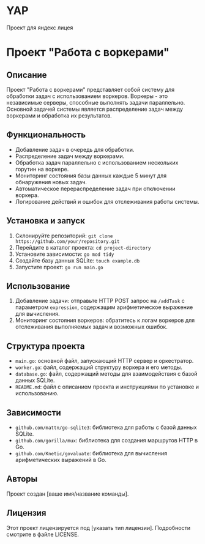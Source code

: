 # YAP
 Проект для яндекс лицея
# Проект "Работа с воркерами"

## Описание

Проект "Работа с воркерами" представляет собой систему для обработки задач с использованием воркеров. Воркеры - это независимые серверы, способные выполнять задачи параллельно. Основной задачей системы является распределение задач между воркерами и обработка их результатов.

## Функциональность

- Добавление задач в очередь для обработки.
- Распределение задач между воркерами.
- Обработка задач параллельно с использованием нескольких горутин на воркере.
- Мониторинг состояния базы данных каждые 5 минут для обнаружения новых задач.
- Автоматическое перераспределение задач при отключении воркера.
- Логирование действий и ошибок для отслеживания работы системы.

## Установка и запуск

1. Склонируйте репозиторий: `git clone https://github.com/your/repository.git`
2. Перейдите в каталог проекта: `cd project-directory`
3. Установите зависимости: `go mod tidy`
4. Создайте базу данных SQLite: `touch example.db`
5. Запустите проект: `go run main.go`

## Использование

1. Добавление задачи: отправьте HTTP POST запрос на `/addTask` с параметром `expression`, содержащим арифметическое выражение для вычисления.
2. Мониторинг состояния воркеров: обратитесь к логам воркеров для отслеживания выполняемых задач и возможных ошибок.

## Структура проекта

- `main.go`: основной файл, запускающий HTTP сервер и оркестратор.
- `worker.go`: файл, содержащий структуру воркера и его методы.
- `database.go`: файл, содержащий методы для взаимодействия с базой данных SQLite.
- `README.md`: файл с описанием проекта и инструкциями по установке и использованию.

## Зависимости

- `github.com/mattn/go-sqlite3`: библиотека для работы с базой данных SQLite.
- `github.com/gorilla/mux`: библиотека для создания маршрутов HTTP в Go.
- `github.com/Knetic/govaluate`: библиотека для вычисления арифметических выражений в Go.

## Авторы

Проект создан [ваше имя/название команды].

## Лицензия

Этот проект лицензируется под [указать тип лицензии]. Подробности смотрите в файле LICENSE.

